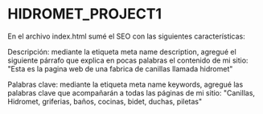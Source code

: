 # HIDROMET_PROJECT1
En el archivo index.html sumé el SEO con las siguientes características:

Descripción: mediante la etiqueta meta name description, agregué el siguiente párrafo que explica en pocas palabras el contenido de mi sitio: "Esta es la pagina web de una fabrica de canillas llamada hidromet"

Palabras clave: mediante la etiqueta meta name keywords, agregué las palabras clave que acompañarán a todas las páginas de mi sitio: "Canillas, Hidromet, griferias, baños, cocinas, bidet, duchas, piletas" 
